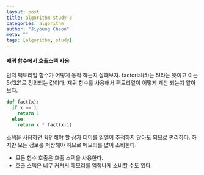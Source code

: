 ```yaml
---
layout: post
title: algorithm study-3
categories: algorithm
author: "Jiyoung Cheon"
meta: ""
tags: [algorithm, study]
---
```


#### 재귀 함수에서 호출스택 사용

  먼저 팩토리얼 함수가 어떻게 동작 하는지 살펴보자. factorial(5)는 5!라는 뜻이고 이는 5*4*3*2*1로 정의되는 값이다. 재귀 함수를 사용해서 팩토리얼이 어떻게 계산 되는지 알아보자.

  ```python
  def fact(x):
    if x == 1:
      return 1
    else:
      return x * fact(x-1)
  ```
스택을 사용하면 확인해야 할 상자 더미를 일일이 추적하지 않아도 되므로 편리하다. 하지만 모든 정보를 저장해야 하므로 메모리를 많이 소비한다.

* 모든 함수 호출은 호출 스택을 사용한다.
* 호출 스택은 너무 커져서 메모리를 엄청나게 소비할 수도 있다.
